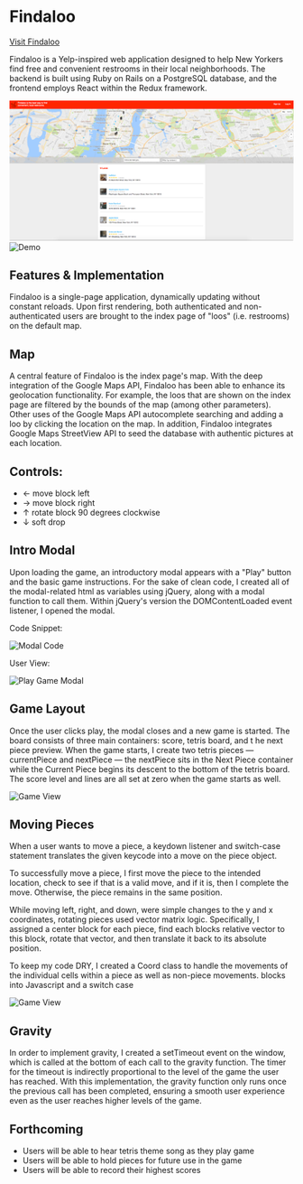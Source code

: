 # Findaloo

[Visit Findaloo][live]

[live]: http://findaloo.herokuapp.com/#/?_k=9qe23h

Findaloo is a Yelp-inspired web application designed to help New Yorkers
find free and convenient restrooms in their local neighborhoods.
The backend is built using Ruby on Rails on a PostgreSQL database, and
the frontend employs React within the Redux framework.

![Home Page](./screenshots/main-page.png)
![Demo](./screenshots/demo.png)

## Features & Implementation

Findaloo is a single-page application, dynamically updating without constant
reloads. Upon first rendering, both authenticated and non-authenticated users
are brought to the index page of "loos" (i.e. restrooms) on the default map.

## Map

A central feature of Findaloo is the index page's map. With the deep integration
of the Google Maps API, Findaloo has been able to enhance its geolocation
functionality. For example, the loos that are shown on the index page are
filtered by the bounds of the map (among other parameters). Other uses of the
Google Maps API autocomplete searching and adding a loo by clicking the location
on the map. In addition, Findaloo integrates Google Maps StreetView API
to seed the database with authentic pictures at each location.

## Controls:

  * ← move block left
  * → move block right
  * ↑ rotate block 90 degrees clockwise
  * ↓ soft drop

## Intro Modal

Upon loading the game, an introductory modal appears with a "Play" button
and the basic game instructions. For the sake of clean code, I created
all of the modal-related html as variables using jQuery, along with a modal
function to call them. Within jQuery's version the DOMContentLoaded event
listener, I opened the modal.

Code Snippet:

![Modal Code](./screenshots/modal.png)

User View:

![Play Game Modal](./screenshots/playmodal.png)

## Game Layout

Once the user clicks play, the modal closes and a new game is started.
The board consists of three main containers: score, tetris board, and t
he next piece preview. When the game starts, I create two tetris pieces
— currentPiece and nextPiece — the nextPiece sits in the Next Piece
container while the Current Piece begins its descent to the bottom of the
tetris board. The score level and lines are all set at zero when the game
starts as well.

![Game View](./screenshots/gameview.png)

## Moving Pieces

When a user wants to move a piece, a keydown listener and switch-case
statement translates the given keycode into a move on the piece object.

To successfully move a piece, I first move the piece to the intended location,
check to see if that is a valid move, and if it is, then I complete the move.
Otherwise, the piece remains in the same position.

While moving left, right, and down, were simple changes to the y and x coordinates,
rotating pieces used vector matrix logic. Specifically, I assigned a center
block for each piece, find each blocks relative vector to this block, rotate that vector, and then translate it back to its absolute position.

To keep my code DRY, I created a Coord class to handle the movements of the individual cells within a piece as well as non-piece movements.
blocks into Javascript and a switch case

![Game View](./screenshots/rotatecode.png)

## Gravity

In order to implement gravity, I created a setTimeout event on the window, which
is called at the bottom of each call to the gravity function. The timer for the timeout
is indirectly proportional to the level of the game the user has reached. With this
implementation, the gravity function only runs once the previous call has
been completed, ensuring a smooth user experience even as the user reaches higher levels
of the game.

## Forthcoming

* Users will be able to hear tetris theme song as they play game
* Users will be able to hold pieces for future use in the game
* Users will be able to record their highest scores

